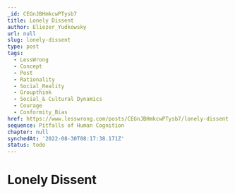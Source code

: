 ```yaml
---
_id: CEGnJBHmkcwPTysb7
title: Lonely Dissent
author: Eliezer_Yudkowsky
url: null
slug: lonely-dissent
type: post
tags:
  - LessWrong
  - Concept
  - Post
  - Rationality
  - Social_Reality
  - Groupthink
  - Social_& Cultural Dynamics
  - Courage
  - Conformity_Bias
href: https://www.lesswrong.com/posts/CEGnJBHmkcwPTysb7/lonely-dissent
sequence: Pitfalls of Human Cognition
chapter: null
synchedAt: '2022-08-30T08:17:38.171Z'
status: todo
---
```


# Lonely Dissent

